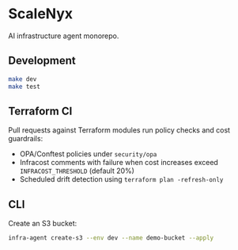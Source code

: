 # ScaleNyx

AI infrastructure agent monorepo.

## Development

```bash
make dev
make test
```

## Terraform CI

Pull requests against Terraform modules run policy checks and cost guardrails:

* OPA/Conftest policies under `security/opa`
* Infracost comments with failure when cost increases exceed
  `INFRACOST_THRESHOLD` (default 20%)
* Scheduled drift detection using `terraform plan -refresh-only`

## CLI

Create an S3 bucket:

```bash
infra-agent create-s3 --env dev --name demo-bucket --apply
```
